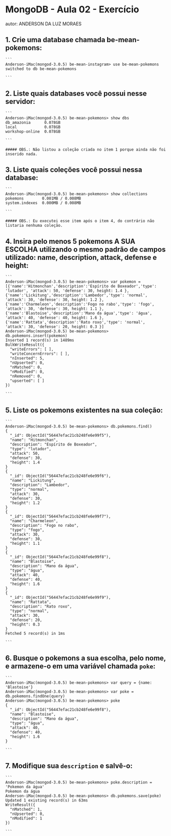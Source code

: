 # MongoDB - Aula 02 - Exercício
autor: ANDERSON DA LUZ MORAES

## 1. Crie uma database chamada be-mean-pokemons:

    ```
    Anderson-iMac(mongod-3.0.5) be-mean-instagram> use be-mean-pokemons
    switched to db be-mean-pokemons

    ```

## 2. Liste quais databases você possui nesse servidor:

    ```
    Anderson-iMac(mongod-3.0.5) be-mean-pokemons> show dbs
    db_amazonia      0.078GB
    local            0.078GB
    workshop-online  0.078GB

    ```

    ##### OBS.: Não listou a coleção criada no item 1 porque ainda não foi inserido nada.

## 3. Liste quais coleções você possui nessa database:

    ```
    Anderson-iMac(mongod-3.0.5) be-mean-pokemons> show collections
    pokemons        0.001MB / 0.008MB
    system.indexes  0.000MB / 0.008MB

    ```

    ##### OBS.: Eu executei esse item após o item 4, do contrário não listaria nenhuma coleção.

## 4. Insira pelo menos 5 pokemons A SUA ESCOLHA utilizando o mesmo padrão de campos utilizado: name, description, attack, defense e height:

    ```
    Anderson-iMac(mongod-3.0.5) be-mean-pokemons> var pokemon = [{'name':'Hitmonchan','description':'Espírito de Boxeador','type': 'lutador', 'attack': 50, 'defense': 30, height: 1.4 }, {'name':'Lickitung','description':'Lambedor','type': 'normal', 'attack': 30, 'defense': 30, height: 1.2 }, {'name':'Charmeleon','description':'Fogo no rabo','type': 'fogo', 'attack': 30, 'defense': 30, height: 1.1 }, {'name':'Blastoise','description':'Mano da água','type': 'água', 'attack': 40, 'defense': 40, height: 1.6 }, {'name':'Rattata','description':'Rato roxo','type': 'normal', 'attack': 30, 'defense': 20, height: 0.3 }]
    Anderson-iMac(mongod-3.0.5) be-mean-pokemons> db.pokemons.insert(pokemon)
    Inserted 1 record(s) in 1489ms
    BulkWriteResult({
      "writeErrors": [ ],
      "writeConcernErrors": [ ],
      "nInserted": 5,
      "nUpserted": 0,
      "nMatched": 0,
      "nModified": 0,
      "nRemoved": 0,
      "upserted": [ ]
    })

    ```

## 5. Liste os pokemons existentes na sua coleção:

    ```
    Anderson-iMac(mongod-3.0.5) be-mean-pokemons> db.pokemons.find()
    {
      "_id": ObjectId("56447efac21cb248fe6e99f5"),
      "name": "Hitmonchan",
      "description": "Espírito de Boxeador",
      "type": "lutador",
      "attack": 50,
      "defense": 30,
      "height": 1.4
    }
    {
      "_id": ObjectId("56447efac21cb248fe6e99f6"),
      "name": "Lickitung",
      "description": "Lambedor",
      "type": "normal",
      "attack": 30,
      "defense": 30,
      "height": 1.2
    }
    {
      "_id": ObjectId("56447efac21cb248fe6e99f7"),
      "name": "Charmeleon",
      "description": "Fogo no rabo",
      "type": "fogo",
      "attack": 30,
      "defense": 30,
      "height": 1.1
    }
    {
      "_id": ObjectId("56447efac21cb248fe6e99f8"),
      "name": "Blastoise",
      "description": "Mano da água",
      "type": "água",
      "attack": 40,
      "defense": 40,
      "height": 1.6
    }
    {
      "_id": ObjectId("56447efac21cb248fe6e99f9"),
      "name": "Rattata",
      "description": "Rato roxo",
      "type": "normal",
      "attack": 30,
      "defense": 20,
      "height": 0.3
    }
    Fetched 5 record(s) in 1ms

    ```

## 6. Busque o pokemons a sua escolha, pelo nome, e armazene-o em uma variável chamada `poke`:

    ```
    Anderson-iMac(mongod-3.0.5) be-mean-pokemons> var query = {name: 'Blastoise'}
    Anderson-iMac(mongod-3.0.5) be-mean-pokemons> var poke = db.pokemons.findOne(query)
    Anderson-iMac(mongod-3.0.5) be-mean-pokemons> poke
    {
      "_id": ObjectId("56447efac21cb248fe6e99f8"),
      "name": "Blastoise",
      "description": "Mano da água",
      "type": "água",
      "attack": 40,
      "defense": 40,
      "height": 1.6
    }

    ```

## 7. Modifique sua `description` e salvê-o:

    ```
    Anderson-iMac(mongod-3.0.5) be-mean-pokemons> poke.description = 'Pokemon da água'
    Pokemon da água
    Anderson-iMac(mongod-3.0.5) be-mean-pokemons> db.pokemons.save(poke)
    Updated 1 existing record(s) in 63ms
    WriteResult({
      "nMatched": 1,
      "nUpserted": 0,
      "nModified": 1
    })

    ```
